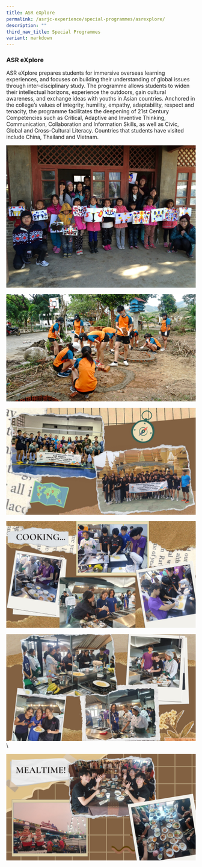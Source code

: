 ```yaml
---
title: ASR eXplore
permalink: /asrjc-experience/special-programmes/asrexplore/
description: ""
third_nav_title: Special Programmes
variant: markdown
---
```

### ASR eXplore

ASR eXplore prepares students for immersive overseas learning experiences, and focuses on building their understanding of global issues through inter-disciplinary study. The programme allows students to widen their intellectual horizons, experience the outdoors, gain cultural awareness, and exchange ideas with youths in Asian countries. Anchored in the college’s values of integrity, humility, empathy, adaptability, respect and tenacity, the programme facilitates the deepening of 21st Century Competencies such as Critical, Adaptive and Inventive Thinking, Communication, Collaboration and Information Skills, as well as Civic, Global and Cross-Cultural Literacy. Countries that students have visited include China, Thailand and Vietnam.

![](/images/Service-Learning-in-Lijiang.jpg)

![](/images/Internationalisation_Photo_4a.jpg)

![](/images/WhatsApp_Image_2025_01_18_at_12_52_54_PM.jpg)

![](/images/WhatsApp_Image_2025_01_18_at_12_52_54_PM__1_.jpg)

![](/images/WhatsApp_Image_2025_01_18_at_12_52_55_PM.jpg)\

![](/images/WhatsApp_Image_2025_01_18_at_12_52_55_PM__1_.jpg)